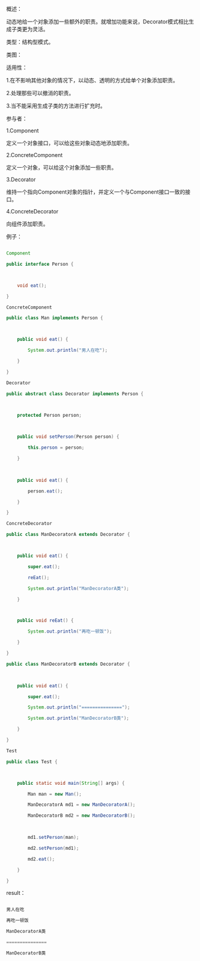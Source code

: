 概述：
动态地给一个对象添加一些额外的职责。就增加功能来说，Decorator模式相比生成子类更为灵活。
类型：结构型模式。
类图：
  
适用性：
1.在不影响其他对象的情况下，以动态、透明的方式给单个对象添加职责。
2.处理那些可以撤消的职责。
3.当不能采用生成子类的方法进行扩充时。
参与者：
1.Component
定义一个对象接口，可以给这些对象动态地添加职责。
2.ConcreteComponent
定义一个对象，可以给这个对象添加一些职责。
3.Decorator
维持一个指向Component对象的指针，并定义一个与Component接口一致的接口。
4.ConcreteDecorator
向组件添加职责。
例子：
```java  
Component 
public interface Person {

    void eat();
}
ConcreteComponent 
public class Man implements Person {

	public void eat() {
		System.out.println("男人在吃");
	}
}
Decorator 
public abstract class Decorator implements Person {

    protected Person person;
    
    public void setPerson(Person person) {
        this.person = person;
    }
    
    public void eat() {
        person.eat();
    }
}
ConcreteDecorator 
public class ManDecoratorA extends Decorator {

    public void eat() {
        super.eat();
        reEat();
        System.out.println("ManDecoratorA类");
    }

    public void reEat() {
        System.out.println("再吃一顿饭");
    }
}
public class ManDecoratorB extends Decorator {
    
    public void eat() {
        super.eat();
        System.out.println("===============");
        System.out.println("ManDecoratorB类");
    }
}
Test 
public class Test {

    public static void main(String[] args) {
        Man man = new Man();
        ManDecoratorA md1 = new ManDecoratorA();
        ManDecoratorB md2 = new ManDecoratorB();
        
        md1.setPerson(man);
        md2.setPerson(md1);
        md2.eat();
    }
}
```
result：
```java  
男人在吃
再吃一顿饭
ManDecoratorA类
===============
ManDecoratorB类
```